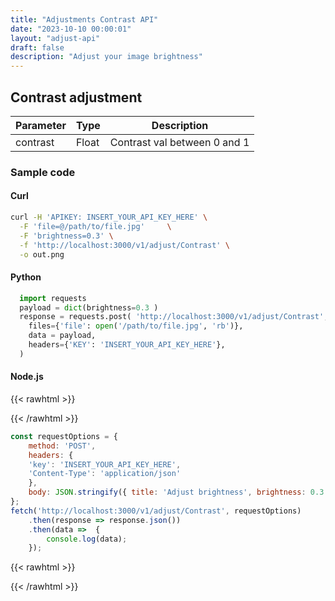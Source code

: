 ```yaml
---
title: "Adjustments Contrast API"
date: "2023-10-10 00:00:01"
layout: "adjust-api"
draft: false
description: "Adjust your image brightness"
---
```



## Contrast adjustment

| Parameter | Type | Description |
|-----------|------|-------------|
| contrast      | Float | Contrast val between 0 and 1|

### Sample code

#### Curl

```bash
curl -H 'APIKEY: INSERT_YOUR_API_KEY_HERE' \
  -F 'file=@/path/to/file.jpg'     \
  -F 'brightness=0.3' \
  -f 'http://localhost:3000/v1/adjust/Contrast' \
  -o out.png

```

#### Python

```python
  import requests
  payload = dict(brightness=0.3 )
  response = requests.post( 'http://localhost:3000/v1/adjust/Contrast',
    files={'file': open('/path/to/file.jpg', 'rb')},
    data = payload,
    headers={'KEY': 'INSERT_YOUR_API_KEY_HERE'},
  )
```

#### Node.js

{{< rawhtml >}}
 <div class='editable' onClick="this.contentEditable='true';">
{{< /rawhtml >}}

```node.js
const requestOptions = {
    method: 'POST',
    headers: {
    'key': 'INSERT_YOUR_API_KEY_HERE',
    'Content-Type': 'application/json'
    },
    body: JSON.stringify({ title: 'Adjust brightness', brightness: 0.3 })
};
fetch('http://localhost:3000/v1/adjust/Contrast', requestOptions)
    .then(response => response.json())
    .then(data =>  {
		console.log(data);
    }); 
```

{{< rawhtml >}}
 </div>
{{< /rawhtml >}}




